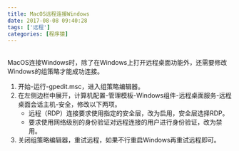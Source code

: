 ```yaml
---
title: MacOS远程连接Windows
date: 2017-08-08 09:40:28
tags: ['远程']
categories: [程序猿]
---
```

<br />
<!--more-->
MacOS连接Windows时，除了在Windows上打开远程桌面功能外，还需要修改Windows的组策略才能成功连接。

1. 开始-运行-gpedit.msc，进入组策略编辑器。
2. 在左侧边栏中展开，计算机配置-管理模板-Windows组件-远程桌面服务-远程桌面会话主机-安全，修改以下两项。
    - 远程（RDP）连接要求使用指定的安全层，改为启用，安全层选择RDP。
    - 要求使用网络级别的身份验证对远程连接的用户进行身份验证，改为禁用。
3. 关闭组策略编辑器，重试远程，如果不行重启Windows再重试远程即可。


